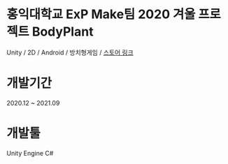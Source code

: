 # 홍익대학교 ExP Make팀 2020 겨울 프로젝트 BodyPlant
Unity / 2D / Android / 방치형게임 / [스토어 링크](https://play.google.com/store/apps/details?id=com.ExPStudio.BodyPlant)

# 개발기간
2020.12 ~ 2021.09

# 개발툴
Unity Engine
C#

